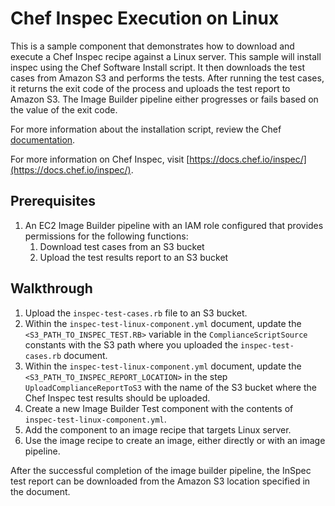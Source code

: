 # Chef Inspec Execution on Linux

This is a sample component that demonstrates how to download and execute a Chef Inspec recipe against a Linux server. This sample will install inspec using the Chef Software Install script. It then downloads the test cases from Amazon S3 and performs the tests. After running the test cases, it returns the exit code of the process and uploads the test report to Amazon S3. The Image Builder pipeline either progresses or fails based on the value of the exit code. 

For more information about the installation script, review the Chef [documentation](https://docs.chef.io/packages/#chef-software-install-script).

For more information on Chef Inspec, visit [https://docs.chef.io/inspec/](https://docs.chef.io/inspec/).

## Prerequisites

1. An EC2 Image Builder pipeline with an IAM role configured that provides permissions for the following functions:
     1. Download test cases from an S3 bucket
     2. Upload the test results report to an S3 bucket

## Walkthrough

1. Upload the ```inspec-test-cases.rb``` file to an S3 bucket.
2. Within the ```inspec-test-linux-component.yml``` document, update the ```<S3_PATH_TO_INSPEC_TEST.RB>``` variable in the ```ComplianceScriptSource``` constants with the S3 path where you uploaded the ```inspec-test-cases.rb``` document.
3. Within the ```inspec-test-linux-component.yml``` document, update the ```<S3_PATH_TO_INSPEC_REPORT_LOCATION>``` in the step ```UploadComplianceReportToS3``` with the name of the S3 bucket where the Chef Inspec test results should be uploaded.
4. Create a new Image Builder Test component with the contents of ```inspec-test-linux-component.yml```.
5. Add the component to an image recipe that targets Linux server.
6. Use the image recipe to create an image, either directly or with an image pipeline.

After the successful completion of the image builder pipeline, the InSpec test report can be downloaded from the Amazon S3 location specified in the document.



